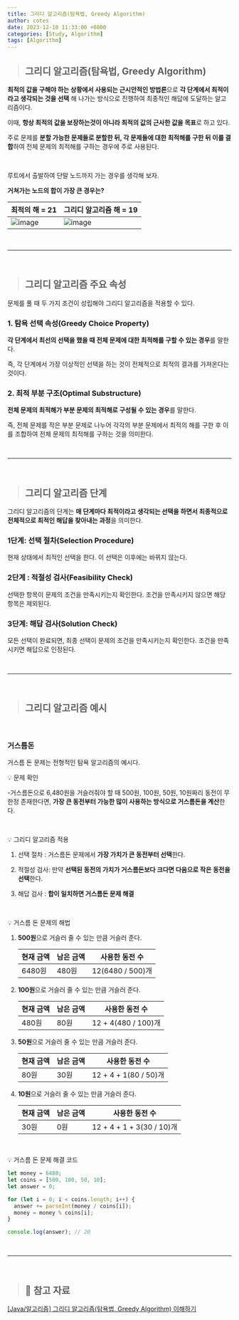 ```yaml
---
title: 그리디 알고리즘(탐욕법, Greedy Algorithm)
author: cotes
date: 2023-12-10 11:33:00 +0800
categories: [Study, Algorithm]
tags: [Algorithm]
---
```


> ## 그리디 알고리즘(탐욕법, Greedy Algorithm)

**최적의 값을 구해야 하는 상황에서 사용되는 근시안적인 방법론**으로 **각 단계에서 최적이라고 생각되는 것을 선택** 해 나가는 방식으로 진행하여 최종적인 해답에 도달하는 알고리즘이다.

이때, **항상 최적의 값을 보장하는것이 아니라 최적의 값의 근사한 값을 목표**로 하고 있다.

주로 문제를 **분할 가능한 문제들로 분할한 뒤, 각 문제들에 대한 최적해를 구한 뒤 이를 결합**하여 전체 문제의 최적해를 구하는 경우에 주로 사용된다.

<br/>

루트에서 출발하여 단말 노드까지 가는 경우를 생각해 보자.

**거쳐가는 노드의 합이 가장 큰 경우는?**

| 최적의 해 = 21                                                                                       | 그리디 알고리즘 해 = 19                                                                              |
| ---------------------------------------------------------------------------------------------------- | ---------------------------------------------------------------------------------------------------- |
| ![image](https://github.com/hajung00/Algorithm/assets/66300154/d987d762-abc6-4d29-9902-ab399017e7d8) | ![image](https://github.com/hajung00/Algorithm/assets/66300154/758d6128-3a12-4e39-934b-5cecce51886c) |

<br/>

---

<br/>

> ## 그리디 알고리즘 주요 속성

문제를 풀 때 두 가지 조건이 성립해야 그리디 알고리즘을 적용할 수 있다.

### 1. 탐욕 선택 속성(Greedy Choice Property)

**각 단계에서 최선의 선택을 했을 때 전체 문제에 대한 최적해를 구할 수 있는 경우**를 말한다.

즉, 각 단계에서 가장 이상적인 선택을 하는 것이 전체적으로 최적의 결과를 가져온다는 것이다.

### 2. 최적 부분 구조(Optimal Substructure)

**전체 문제의 최적해가 부분 문제의 최적해로 구성될 수 있는 경우**를 말한다.

즉, 전체 문제를 작은 부분 문제로 나누어 각각의 부분 문제에서 최적의 해를 구한 후 이를 조합하여 전체 문제의 최적해를 구하는 것을 의미한다.

<br/>

---

<br/>

> ## 그리디 알고리즘 단계

그리디 알고리즘의 단계는 **매 단계마다 최적이라고 생각되는 선택을 하면서 최종적으로 전체적으로 최적인 해답을 찾아내는 과정**을 의미한다.

### 1단계: 선택 절차(Selection Procedure)

현재 상태에서 최적인 선택을 한다. 이 선택은 이후에는 바뀌지 않는다.

### 2단계 : 적절성 검사(Feasibility Check)

선택한 항목이 문제의 조건을 만족시키는지 확인한다. 조건을 만족시키지 않으면 해당 항목은 제외된다.

### 3단계: 해답 검사(Solution Check)

모든 선택이 완료되면, 최종 선택이 문제의 조건을 만족시키는지 확인한다. 조건을 만족시키면 해답으로 인정된다.

<br/>

---

<br/>

> ## 그리디 알고리즘 예시

<br/>

### 거스름돈

거스름 돈 문제는 전형적인 탐욕 알고리즘의 예시다.

💡 문제 확인

-거스름돈으로 6,480원을 거슬러줘야 할 때 500원, 100원, 50원, 10원짜리 동전이 무한정 존재한다면, **가장 큰 동전부터 가능한 많이 사용하는 방식으로 거스름돈을 계산**한다.

<br/>

💡 그리디 알고리즘 적용

1. 선택 절차 : 거스름돈 문제에서 **가장 가치가 큰 동전부터 선택**한다.

2. 적절성 검사: 만약 **선택된 동전의 가치가 거스름돈보다 크다면 다음으로 작은 동전을 선택**한다.

3. 해답 검사 : **합이 일치하면 거스름돈 문제 해결**

<br/>

💡 거스름 돈 문제의 해법

1. **500원**으로 거슬러 줄 수 있는 만큼 거슬러 준다.

   | 현재 금액 | 남은 금액 | 사용한 동전 수   |
   | --------- | --------- | ---------------- |
   | 6480원    | 480원     | 12(6480 / 500)개 |

2. **100원**으로 거슬러 줄 수 있는 만큼 거슬러 준다.

   | 현재 금액 | 남은 금액 | 사용한 동전 수      |
   | --------- | --------- | ------------------- |
   | 480원     | 80원      | 12 + 4(480 / 100)개 |

3. **50원**으로 거슬러 줄 수 있는 만큼 거슬러 준다.

   | 현재 금액 | 남은 금액 | 사용한 동전 수        |
   | --------- | --------- | --------------------- |
   | 80원      | 30원      | 12 + 4 + 1(80 / 50)개 |

4. **10원**으로 거슬러 줄 수 있는 만큼 거슬러 준다.

   | 현재 금액 | 남은 금액 | 사용한 동전 수            |
   | --------- | --------- | ------------------------- |
   | 30원      | 0원       | 12 + 4 + 1 + 3(30 / 10)개 |

<br/>

💡 거스름 돈 문제 해결 코드

```javascript
let money = 6480;
let coins = [500, 100, 50, 10];
let answer = 0;

for (let i = 0; i < coins.length; i++) {
  answer += parseInt(money / coins[i]);
  money = money % coins[i];
}

console.log(answer); // 20
```

<br/>

---

<br/>

> ## 📑 참고 자료

[[Java/알고리즘] 그리디 알고리즘(탐욕법, Greedy Algorithm) 이해하기](https://adjh54.tistory.com/212)
